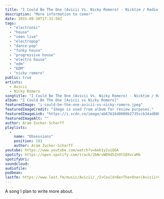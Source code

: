 ```yaml
---
title: "I Could Be The One (Avicii Vs. Nicky Romero) - Nicktim / Radio Edit by Avicii and Nicky Romero"
description: "More information to come!"
date: 2015-09-30T17:31:50Z
tags:
  - "electronic"
  - "house"
  - "seen live"
  - "electropop"
  - "dance-pop"
  - "funky house"
  - "progressive house"
  - "electro house"
  - "edm"
  - "EDM"
  - "nicky romero"
public: true
artists:
  - Avicii
  - Nicky Romero
songtitle: "I Could Be The One (Avicii Vs. Nicky Romero) - Nicktim / Radio Edit"
album: "I Could Be The One [Avicii vs Nicky Romero]"
featuredImage: "i-could-be-the-one-avicii-vs-nicky-romero.jpeg"
featuredImageCredit: "Image is used from album for review purposes."
featuredImageLink: "https://i.scdn.co/image/ab67616d0000b2735ccb34ad80069d7eef97f1a1"
featuredImageAlt: ""
author: Aram Zucker-Scharff
playlists:
  -
    name: "Obsessions"
    position: 183
    author: Aram Zucker-Scharff
youtube: https://www.youtube.com/watch?v=bek1y2uiQGA
spotify: https://open.spotify.com/track/2bNrvWD9d5Zn9tS8XvcaMk
spotifyUri: 
soundcloud:
audiofile:
podbean:
lastfm: https://www.last.fm/music/Avicii/_/I+Could+Be+The+One+(Avicii+Vs.+Nicky+Romero)+-+Nicktim+%2F+Radio+Edit
---
```


A song I plan to write more about.
		